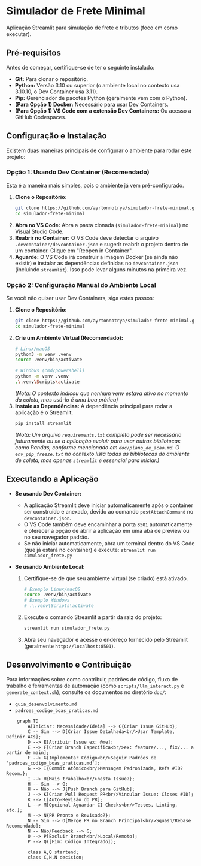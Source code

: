 # Simulador de Frete Minimal

Aplicação Streamlit para simulação de frete e tributos (foco em como executar).

## Pré-requisitos

Antes de começar, certifique-se de ter o seguinte instalado:

*   **Git:** Para clonar o repositório.
*   **Python:** Versão 3.10 ou superior (o ambiente local no contexto usa 3.10.10, o Dev Container usa 3.11).
*   **Pip:** Gerenciador de pacotes Python (geralmente vem com o Python).
*   **(Para Opção 1) Docker:** Necessário para usar Dev Containers.
*   **(Para Opção 1) VS Code com a extensão Dev Containers:** Ou acesso a GitHub Codespaces.

## Configuração e Instalação

Existem duas maneiras principais de configurar o ambiente para rodar este projeto:

### Opção 1: Usando Dev Container (Recomendado)

Esta é a maneira mais simples, pois o ambiente já vem pré-configurado.

1.  **Clone o Repositório:**
    ```bash
    git clone https://github.com/ayrtonnotrya/simulador-frete-minimal.git
    cd simulador-frete-minimal
    ```
2.  **Abra no VS Code:** Abra a pasta clonada (`simulador-frete-minimal`) no Visual Studio Code.
3.  **Reabrir no Container:** O VS Code deve detectar o arquivo `.devcontainer/devcontainer.json` e sugerir reabrir o projeto dentro de um container. Clique em "Reopen in Container".
4.  **Aguarde:** O VS Code irá construir a imagem Docker (se ainda não existir) e instalar as dependências definidas no `devcontainer.json` (incluindo `streamlit`). Isso pode levar alguns minutos na primeira vez.

### Opção 2: Configuração Manual do Ambiente Local

Se você não quiser usar Dev Containers, siga estes passos:

1.  **Clone o Repositório:**
    ```bash
    git clone https://github.com/ayrtonnotrya/simulador-frete-minimal.git
    cd simulador-frete-minimal
    ```
2.  **Crie um Ambiente Virtual (Recomendado):**
    ```bash
    # Linux/macOS
    python3 -m venv .venv
    source .venv/bin/activate

    # Windows (cmd/powershell)
    python -m venv .venv
    .\.venv\Scripts\activate
    ```
    *(Nota: O contexto indicou que nenhum venv estava ativo no momento da coleta, mas usá-lo é uma boa prática)*
3.  **Instale as Dependências:** A dependência principal para rodar a aplicação é o Streamlit.
    ```bash
    pip install streamlit
    ```
    *(Nota: Um arquivo `requirements.txt` completo pode ser necessário futuramente ou se a aplicação evoluir para usar outras bibliotecas como Pandas, conforme mencionado em `doc/plano_de_acao.md`. O `env_pip_freeze.txt` no contexto lista todas as bibliotecas do ambiente de coleta, mas apenas `streamlit` é essencial para iniciar.)*

## Executando a Aplicação

*   **Se usando Dev Container:**
    *   A aplicação Streamlit deve iniciar automaticamente após o container ser construído e anexado, devido ao comando `postAttachCommand` no `devcontainer.json`.
    *   O VS Code também deve encaminhar a porta `8501` automaticamente e oferecer a opção de abrir a aplicação em uma aba de preview ou no seu navegador padrão.
    *   Se não iniciar automaticamente, abra um terminal dentro do VS Code (que já estará no container) e execute: `streamlit run simulador_frete.py`

*   **Se usando Ambiente Local:**
    1.  Certifique-se de que seu ambiente virtual (se criado) está ativado.
        ```bash
        # Exemplo Linux/macOS
        source .venv/bin/activate
        # Exemplo Windows
        # .\.venv\Scripts\activate
        ```
    2.  Execute o comando Streamlit a partir da raiz do projeto:
        ```bash
        streamlit run simulador_frete.py
        ```
    3.  Abra seu navegador e acesse o endereço fornecido pelo Streamlit (geralmente `http://localhost:8501`).

## Desenvolvimento e Contribuição

Para informações sobre como contribuir, padrões de código, fluxo de trabalho e ferramentas de automação (como `scripts/llm_interact.py` e `generate_context.sh`), consulte os documentos no diretório `doc/`:

*   `guia_desenvolvimento.md`
*   `padroes_codigo_boas_praticas.md`


```mermaid
    graph TD
        A[Iniciar: Necessidade/Ideia] --> C{Criar Issue GitHub};
        C -- Sim --> D[Criar Issue Detalhada<br/>Usar Template, Definir ACs];
        D --> E[Atribuir Issue ex: @me];
        E --> F[Criar Branch Específica<br/>ex: feature/..., fix/... a partir de main];
        F --> G[Implementar Código<br/>Seguir Padrões de 'padroes_codigo_boas_praticas.md'];
        G --> I{Commit Atômico<br/>Mensagem Padronizada, Refs #ID? Recom.};
        I --> H{Mais trabalho<br/>nesta Issue?};
        H -- Sim --> G;
        H -- Não --> J[Push Branch para GitHub];
        J --> K[Criar Pull Request PR<br/>Vincular Issue: Closes #ID];
        K --> L[Auto-Revisão do PR];
        L --> M[Opcional Aguardar CI Checks<br/>Testes, Linting, etc.];
        M --> N{PR Pronto e Revisado?};
        N -- Sim --> O[Merge PR no Branch Principal<br/>Squash/Rebase Recomendado];
        N -- Não/Feedback --> G;
        O --> P[Excluir Branch<br/>Local/Remoto];
        P --> Q([Fim: Código Integrado]);

        class A,Q startend;
        class C,H,N decision;
```
